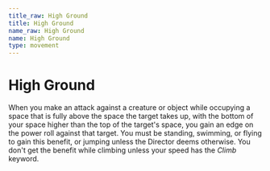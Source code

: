 ```yaml
---
title_raw: High Ground
title: High Ground
name_raw: High Ground
name: High Ground
type: movement
---
```


# High Ground

When you make an attack against a creature or object while occupying a space that is fully above the space the target takes up, with the bottom of your space higher than the top of the target's space, you gain an edge on the power roll against that target. You must be standing, swimming, or flying to gain this benefit, or jumping unless the Director deems otherwise. You don't get the benefit while climbing unless your speed has the *Climb* keyword.
